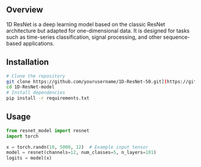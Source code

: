 ## Overview

1D ResNet is a deep learning model based on the classic ResNet architecture but adapted for one-dimensional data. It is designed for tasks such as time-series classification, signal processing, and other sequence-based applications.

## Installation

```bash
# Clone the repository
git clone https://github.com/yourusername/1D-ResNet-50.git](https://github.com/RamK24/1D-Resnet-model.git
cd 1D-ResNet-model
# Install dependencies
pip install -r requirements.txt

```
## Usage
```python
from resnet_model import resnet
import torch

x = torch.randn(10, 5000, 12)  # Example input tensor
model = resnet(channels=12, num_classes=5, n_layers=101)
logits = model(x)
```

